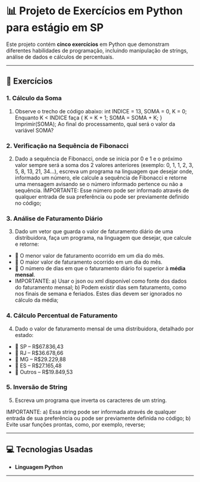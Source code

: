 # 📊 Projeto de Exercícios em Python para estágio em SP

Este projeto contém **cinco exercícios** em Python que demonstram diferentes habilidades de programação, incluindo manipulação de strings, análise de dados e cálculos de percentuais.

---

## 📝 Exercícios

### 1. Cálculo da Soma
1)	Observe o trecho de código abaixo: int INDICE = 13, SOMA = 0, K = 0; 
Enquanto K < INDICE faça { K = K + 1; SOMA = SOMA + K; }
Imprimir(SOMA); 
Ao final do processamento, qual será o valor da variável SOMA? 

### 2. Verificação na Sequência de Fibonacci
2) Dado a sequência de Fibonacci, onde se inicia por 0 e 1 e o próximo valor sempre será a soma dos 2 valores anteriores (exemplo: 0, 1, 1, 2, 3, 5, 8, 13, 21, 34...), escreva um programa na linguagem que desejar onde, informado um número, ele calcule a sequência de Fibonacci e retorne uma mensagem avisando se o número informado pertence ou não a sequência.
IMPORTANTE: Esse número pode ser informado através de qualquer entrada de sua preferência ou pode ser previamente definido no código; 

### 3. Análise de Faturamento Diário
3) Dado um vetor que guarda o valor de faturamento diário de uma distribuidora, faça um programa, na linguagem que desejar, que calcule e retorne: 
- 🔹 O menor valor de faturamento ocorrido em um dia do mês.
- 🔹 O maior valor de faturamento ocorrido em um dia do mês.
- 🔹 O número de dias em que o faturamento diário foi superior à **média mensal**.
- IMPORTANTE: 
a) Usar o json ou xml disponível como fonte dos dados do faturamento mensal; 
b) Podem existir dias sem faturamento, como nos finais de semana e feriados. Estes dias devem ser ignorados no cálculo da média; 

### 4. Cálculo Percentual de Faturamento
4) Dado o valor de faturamento mensal de uma distribuidora, detalhado por estado: 
- 🔹	SP – R$67.836,43 
- 🔹	RJ – R$36.678,66 
- 🔹	MG – R$29.229,88 
- 🔹	ES – R$27.165,48 
- 🔹	Outros – R$19.849,53 

### 5. Inversão de String
5) Escreva um programa que inverta os caracteres de um string. 

IMPORTANTE: 
a) Essa string pode ser informada através de qualquer entrada de sua preferência ou pode ser previamente definida no código; 
b) Evite usar funções prontas, como, por exemplo, reverse; 

---

## 💻 Tecnologias Usadas

- **Linguagem Python**

---

